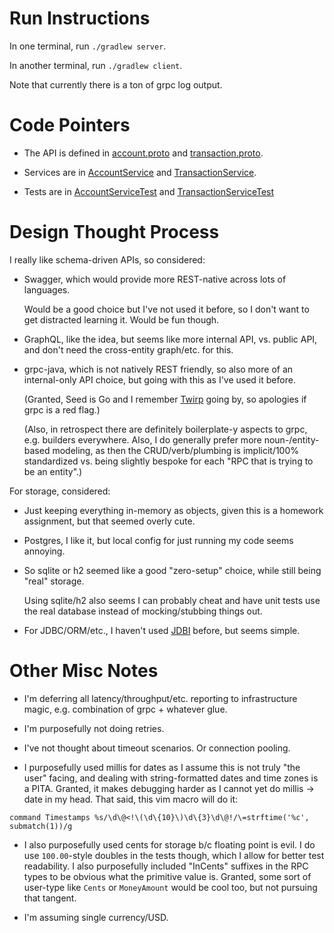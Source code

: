 
Run Instructions
================

In one terminal, run `./gradlew server`.

In another terminal, run `./gradlew client`.

Note that currently there is a ton of grpc log output.

Code Pointers
=============

* The API is defined in [account.proto](blob/master/src/main/proto/account.proto) and [transaction.proto](blob/master/src/main/proto/transaction.proto).

* Services are in [AccountService](blob/master/src/main/java/seed/AccountService.java) and [TransactionService](blob/master/src/main/java/seed/TransactionService.java).

* Tests are in [AccountServiceTest](blob/master/src/test/java/seed/AccountServiceTest.java) and [TransactionServiceTest](blob/master/src/test/java/seed/TransactionServiceTest.java)

Design Thought Process
======================

I really like schema-driven APIs, so considered:

* Swagger, which would provide more REST-native across lots of languages.

  Would be a good choice but I've not used it before, so I don't want to get distracted learning it. Would be fun though.

* GraphQL, like the idea, but seems like more internal API, vs. public API, and don't need the cross-entity graph/etc. for this.

* grpc-java, which is not natively REST friendly, so also more of an internal-only API choice, but going with this as I've used it before.

  (Granted, Seed is Go and I remember [Twirp](https://blog.twitch.tv/twirp-a-sweet-new-rpc-framework-for-go-5f2febbf35f) going by, so apologies if grpc is a red flag.)

  (Also, in retrospect there are definitely boilerplate-y aspects to grpc, e.g. builders everywhere. Also, I do generally prefer more noun-/entity-based modeling, as then the CRUD/verb/plumbing is implicit/100% standardized vs. being slightly bespoke for each "RPC that is trying to be an entity".)

For storage, considered:

* Just keeping everything in-memory as objects, given this is a homework assignment, but that seemed overly cute.

* Postgres, I like it, but local config for just running my code seems annoying.

* So sqlite or h2 seemed like a good "zero-setup" choice, while still being "real" storage.

  Using sqlite/h2 also seems I can probably cheat and have unit tests use the real database instead of mocking/stubbing things out.

* For JDBC/ORM/etc., I haven't used [JDBI](http://jdbi.org/) before, but seems simple.

Other Misc Notes
================

* I'm deferring all latency/throughput/etc. reporting to infrastructure magic, e.g. combination of grpc + whatever glue.

* I'm purposefully not doing retries.

* I've not thought about timeout scenarios. Or connection pooling.

* I purposefully used millis for dates as I assume this is not truly "the user" facing, and dealing with string-formatted dates and time zones is a PITA. Granted, it makes debugging harder as I cannot yet do millis -> date in my head. That said, this vim macro will do it:

```
command Timestamps %s/\d\@<!\(\d\{10}\)\d\{3}\d\@!/\=strftime('%c', submatch(1))/g
```

* I also purposefully used cents for storage b/c floating point is evil. I do use `100.00`-style doubles in the tests though, which I allow for better test readability. I also purposefully included "InCents" suffixes in the RPC types to be obvious what the primitive value is. Granted, some sort of user-type like `Cents` or `MoneyAmount` would be cool too, but not pursuing that tangent.

* I'm assuming single currency/USD.


